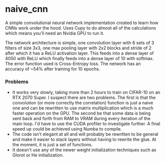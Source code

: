 # naive_cnn
A simple convolutional neural network implementation created to learn how CNNs work under the hood. Uses Cupy to do almost all of the calculations which means you'll need an Nvidia GPU to run it. 

The network architecture is simple, one convolution layer with 6 sets of 3 filters of size 3x3, one max pooling layer with 2x2 blocks and stride of 2 after which it has a ReLU activation layer. This feeds into a dense layer of 4050 with ReLU which finally feeds into a dense layer of 10 with softmax. The error function used is Cross-Entropy loss. The network has an accuracy of ~54% after training for 10 epochs. 

### Problems
* It works very slowly, taking more than 2 hours to train on CIFAR-10 on an RTX 2070 Super. I suspect there are two problems. The first is that the convolution (or more correctly the correlation) function is just a naive one and can be rewritten to use matrix multiplication which is a much faster operation on the GPU. The second be that some data is being sent back and forth from RAM to VRAM during every iteration of the main loop. I'd have to use the CUDA profiler to investigate further. A final speed up could be achieved using Numba to compile.
* The code isn't elegant at all and will probably be rewritten to be general and make it easier to stack layers without having to rewrite the glue. At the moment, it is just a set of functions.
* It doesn't use any of the newer weight initialization techniques such as Glorot or He initialization.

